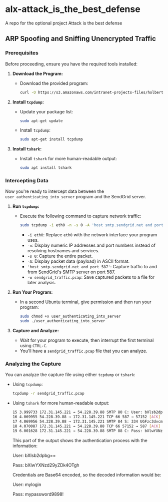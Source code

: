 # alx-attack_is_the_best_defense
A repo for the optional project Attack is the best defense

## ARP Spoofing and Sniffing Unencrypted Traffic

### Prerequisites
Before proceeding, ensure you have the required tools installed:

1. **Download the Program:**
   - Download the provided program:
     ```bash
     curl -O https://s3.amazonaws.com/intranet-projects-files/holbertonschool-sysadmin_devops/264/user_authenticating_into_server
     ```

2. **Install `tcpdump`:**
   - Update your package list:
     ```bash
     sudo apt-get update
     ```
   - Install `tcpdump`:
     ```bash
     sudo apt-get install tcpdump
     ```

3. **Install `tshark`:**
   - Install `tshark` for more human-readable output:
     ```bash
     sudo apt install tshark
     ```

### Intercepting Data
Now you're ready to intercept data between the `user_authenticating_into_server` program and the SendGrid server.

1. **Run `tcpdump`:**
   - Execute the following command to capture network traffic:
     ```bash
     sudo tcpdump -i eth0 -n -s 0 -A 'host smtp.sendgrid.net and port 587' -w sendgrid_traffic.pcap
     ```
     - `-i eth0`: Replace `eth0` with the network interface your program uses.
     - `-n`: Display numeric IP addresses and port numbers instead of resolving hostnames and services.
     - `-s 0`: Capture the entire packet.
     - `-A`: Display packet data (payload) in ASCII format.
     - `'host smtp.sendgrid.net and port 587'`: Capture traffic to and from SendGrid's SMTP server on port 587.
     - `-w sendgrid_traffic.pcap`: Save captured packets to a file for later analysis.

2. **Run Your Program:**
   - In a second Ubuntu terminal, give permission and then run your program:
     ```bash
     sudo chmod +x user_authenticating_into_server
     sudo ./user_authenticating_into_server
     ```

3. **Capture and Analyze:**
   - Wait for your program to execute, then interrupt the first terminal using `CTRL-C`.
   - You'll have a `sendgrid_traffic.pcap` file that you can analyze.

### Analyzing the Capture
You can analyze the capture file using either `tcpdump` or `tshark`:

- Using `tcpdump`:
   ```bash
   tcpdump -r sendgrid_traffic.pcap
   ```
- Using `tshark` for more human-readable output:
  ```bash
  15 3.999733 172.31.145.221 → 54.228.39.88 SMTP 80 C: User: bXlsb2dpbg==
  16 4.069955 54.228.39.88 → 172.31.145.221 TCP 66 587 → 57152 [ACK] Seq=196 Ack=63 Win=32256 Len=0 TSval=2327286244 TSecr=1468075274
  17 4.069956 54.228.39.88 → 172.31.145.221 SMTP 84 S: 334 UGFzc3dvcmQ6
  18 4.070087 172.31.145.221 → 54.228.39.88 TCP 66 57152 → 587 [ACK] Seq=63 Ack=214 Win=64128 Len=0 TSval=1468075345 TSecr=2327286244
  19 6.001628 172.31.145.221 → 54.228.39.88 SMTP 88 C: Pass: bXlwYXNzd29yZDk4OTgh
  ```
  
  This part of the output shows the authentication process with the information:
   
    User: bXlsb2dpbg==
  
    Pass: bXlwYXNzd29yZDk4OTgh

  Credentials are Base64 encoded, so the decoded information would be:
  
    User: mylogin
  
    Pass: mypassword9898!

